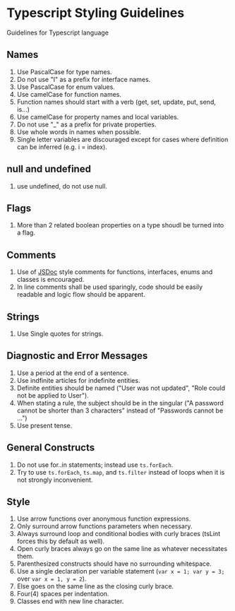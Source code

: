 # Typescript Styling Guidelines

Guidelines for Typescript language

## Names
1. Use PascalCase for type names.
2. Do not use "I" as a prefix for interface names.
3. Use PascalCase for enum values.
4. Use camelCase for function names.
5. Function names should start with a verb (get, set, update, put, send, is...)
6. Use camelCase for property names and local variables.
7. Do not use "_" as a prefix for private properties.
8. Use whole words in names when possible.
9. Single letter variables are discouraged except for cases where definition can be inferred (e.g. i = index).

## null and undefined
1. use undefined, do not use null.

## Flags
1. More than 2 related boolean properties on a type shoudl be turned into a flag.

## Comments
1. Use of [JSDoc](https://github.com/shri/JSDoc-Style-Guide) style comments for functions, interfaces, enums and classes is encouraged.
2. In line comments shall be used sparingly, code should be easily readable and logic flow should be apparent.

## Strings
1. Use Single quotes for strings.

## Diagnostic and Error Messages
1. Use a period at the end of a sentence.
2. Use indfinite articles for indefinite entities.
3. Definite entities should be named ("User was not updated", "Role could not be applied to User").
4. When stating a rule, the subject should be in the singular ("A password cannot be shorter than 3 characters" instead of "Passwords cannot be ...")
5. Use present tense.

## General Constructs
1. Do not use for..in statements; instead use `ts.forEach`.
2. Try to use `ts.forEach`, `ts.map`, and `ts.filter` instead of loops when it is not strongly inconvenient.

## Style
1. Use arrow functions over anonymous function expressions.
2. Only surround arrow functions parameters when necessary.
3. Always surround loop and conditional bodies with curly braces (tsLint forces this by default as well).
4. Open curly braces always go on the same line as whatever necessitates them.
5. Parenthesized constructs should have no surrounding whitespace.
6. Use a single declaration per variable statement (`var x = 1; var y = 3;` over `var x = 1, y = 2`).
7. Else goes on the same line as the closing curly brace.
8. Four(4) spaces per indentation.
9. Classes end with new line character.
